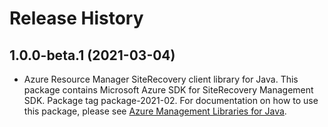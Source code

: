# Release History

## 1.0.0-beta.1 (2021-03-04)

- Azure Resource Manager SiteRecovery client library for Java. This package contains Microsoft Azure SDK for SiteRecovery Management SDK.  Package tag package-2021-02. For documentation on how to use this package, please see [Azure Management Libraries for Java](https://aka.ms/azsdk/java/mgmt).
